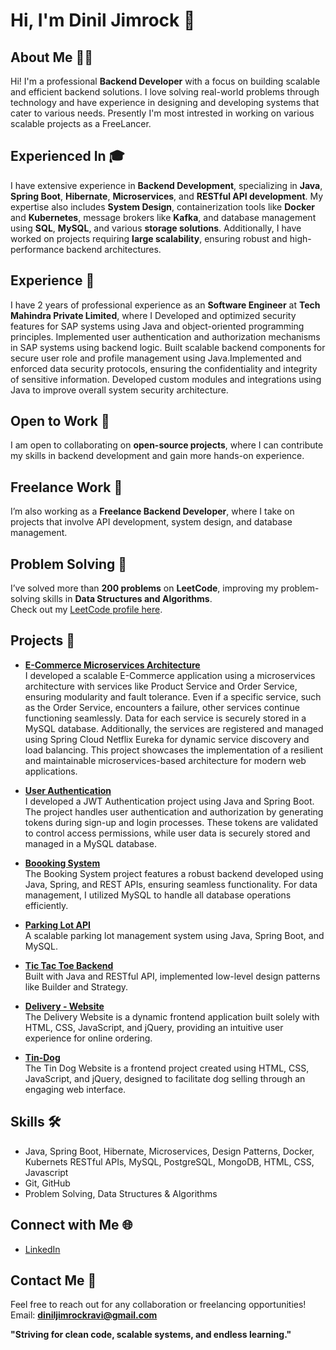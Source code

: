 # Hi, I'm Dinil Jimrock 👋

## About Me 👨‍💻
Hi! I'm a professional **Backend Developer** with a focus on building scalable and efficient backend solutions. I love solving real-world problems through technology and have experience in designing and developing systems that cater to various needs. Presently I'm most intrested in working on various scalable projects as a FreeLancer.

## Experienced In 🎓
I have extensive experience in **Backend Development**, specializing in **Java**, **Spring Boot**, **Hibernate**, **Microservices**, and **RESTful API development**. My expertise also includes **System Design**, containerization tools like **Docker** and **Kubernetes**, message brokers like **Kafka**, and database management using **SQL**, **MySQL**, and various **storage solutions**. Additionally, I have worked on projects requiring **large scalability**, ensuring robust and high-performance backend architectures.

## Experience 👔
I have 2 years of professional experience as an **Software Engineer** at **Tech Mahindra Private Limited**, where I Developed and optimized security features for SAP systems using Java and object-oriented programming principles. Implemented user authentication and authorization mechanisms in SAP systems using backend logic. 
Built scalable backend components for secure user role and profile management using Java.Implemented and enforced data security protocols, ensuring the confidentiality and integrity of sensitive information. Developed custom modules and integrations using Java to improve overall system security architecture.

## Open to Work 👥
I am open to collaborating on **open-source projects**, where I can contribute my skills in backend development and gain more hands-on experience.

## Freelance Work 💼
I’m also working as a **Freelance Backend Developer**, where I take on projects that involve API development, system design, and database management.

## Problem Solving 🤔
I’ve solved more than **200 problems** on **LeetCode**, improving my problem-solving skills in **Data Structures and Algorithms**.  
Check out my [LeetCode profile here](https://leetcode.com/u/Dinil-19/).


## Projects 🚀

- **[E-Commerce Microservices Architecture](https://github.com/DinilJimrock/Jwt-Authentication-Token-Verification)**  
  I developed a scalable E-Commerce application using a microservices architecture with services like Product Service and Order Service, ensuring modularity and fault tolerance. Even if a specific service, such as the Order Service, encounters a failure, other services continue functioning seamlessly. Data for each service is securely stored in a MySQL database. Additionally, the services are registered and managed using Spring Cloud Netflix Eureka for dynamic service discovery and load balancing. This project showcases the implementation of a resilient and maintainable microservices-based architecture for modern web applications.

- **[User Authentication](https://github.com/DinilJimrock/Jwt-Authentication-Token-Verification)**  
  I developed a JWT Authentication project using Java and Spring Boot. The project handles user authentication and authorization by generating tokens during sign-up and login processes. These tokens are validated to control access permissions, while user data is securely stored and managed in a MySQL database.

- **[Boooking System](//https://github.com/DinilJimrock/Booking-Application)**  
  The Booking System project features a robust backend developed using Java, Spring, and REST APIs, ensuring seamless functionality. For data management, I utilized MySQL to handle all database operations efficiently.

- **[Parking Lot API](https://github.com/DinilJimrock/ParkingLot-API)**  
  A scalable parking lot management system using Java, Spring Boot, and MySQL.

 - **[Tic Tac Toe Backend](https://github.com/DinilJimrock/TicTacToe-Backend)**  
  Built with Java and RESTful API, implemented low-level design patterns like Builder and Strategy.

 - **[Delivery - Website](https://github.com/DinilJimrock/Delivery-website)**  
  The Delivery Website is a dynamic frontend application built solely with HTML, CSS, JavaScript, and jQuery, providing an intuitive user experience for online ordering.

 - **[Tin-Dog](https://github.com/DinilJimrock/TinDog-WebApp)**  
  The Tin Dog Website is a frontend project created using HTML, CSS, JavaScript, and jQuery, designed to facilitate dog selling through an engaging web interface.


## Skills 🛠️
- Java, Spring Boot, Hibernate, Microservices, Design Patterns, Docker, Kubernets RESTful APIs, MySQL, PostgreSQL, MongoDB, HTML, CSS, Javascript 
- Git, GitHub
- Problem Solving, Data Structures & Algorithms

## Connect with Me 🌐
- [LinkedIn](https://www.linkedin.com/in/dinil-jimrock-158ba71b4/)
  
## Contact Me 📧
Feel free to reach out for any collaboration or freelancing opportunities!  
Email: **diniljimrockravi@gmail.com**

**"Striving for clean code, scalable systems, and endless learning."**

